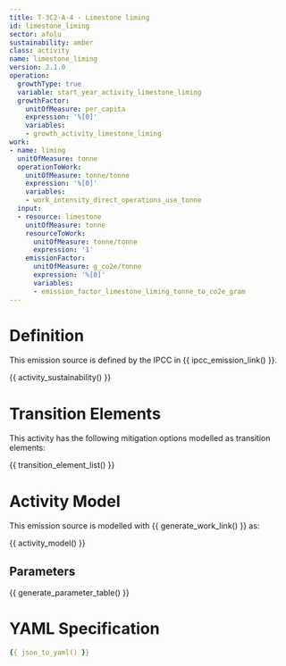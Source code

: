 ```yaml
---
title: T-3C2-A-4 - Limestone liming
id: limestone_liming
sector: afolu
sustainability: amber
class: activity
name: limestone_liming
version: 2.1.0
operation:
  growthType: true
  variable: start_year_activity_limestone_liming
  growthFactor:
    unitOfMeasure: per_capita
    expression: '%[0]'
    variables:
    - growth_activity_limestone_liming
work:
- name: liming
  unitOfMeasure: tonne
  operationToWork:
    unitOfMeasure: tonne/tonne
    expression: '%[0]'
    variables:
    - work_intensity_direct_operations_use_tonne
  input:
  - resource: limestone
    unitOfMeasure: tonne
    resourceToWork:
      unitOfMeasure: tonne/tonne
      expression: '1'
    emissionFactor:
      unitOfMeasure: g_co2e/tonne
      expression: '%[0]'
      variables:
      - emission_factor_limestone_liming_tonne_to_co2e_gram
---
```

# Definition
This emission source is defined by the IPCC in {{ ipcc_emission_link() }}.


{{ activity_sustainability() }}

# Transition Elements

This activity has the following mitigation options modelled as transition elements:

{{ transition_element_list() }}

# Activity Model
This emission source is modelled with {{ generate_work_link() }} as:

{{ activity_model() }}

## Parameters

{{ generate_parameter_table() }}

# YAML Specification

```yaml
{{ json_to_yaml() }}
```
